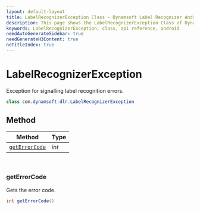 ```yaml
---
layout: default-layout
title: LabelRecognizerException Class - Dynamsoft Label Recognizer Android API Reference
description: This page shows the LabelRecognizerException Class of Dynamsoft Label Recognizer for Android SDK.
keywords: LabelRecognizerException, class, api reference, android
needAutoGenerateSidebar: true
needGenerateH3Content: true
noTitleIndex: true
---
```



# LabelRecognizerException

Exception for signalling label recognition errors.
  
```java
class com.dynamsoft.dlr.LabelRecognizerException
```  

## Method
  
| Method | Type |
|---------- | ----------- |
| [`getErrorCode`](#geterrorcode)| *int* |

&nbsp;

### getErrorCode

Gets the error code.

```java
int getErrorCode()
```
